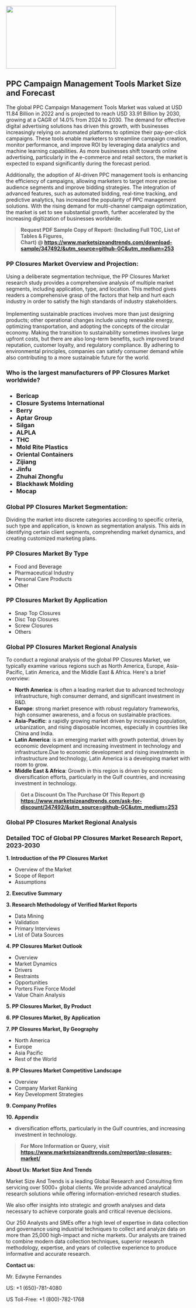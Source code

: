 <p><img class="alignnone size-medium wp-image-20088" src="https://ffe5etoiles.com/wp-content/uploads/2024/12/MST1-300x171.png" alt="" width="300" height="171" /></p><h2>PPC Campaign Management Tools Market Size and Forecast</h2><p>The global PPC Campaign Management Tools Market was valued at USD 11.84 Billion in 2022 and is projected to reach USD 33.91 Billion by 2030, growing at a CAGR of 14.0% from 2024 to 2030. The demand for effective digital advertising solutions has driven this growth, with businesses increasingly relying on automated platforms to optimize their pay-per-click campaigns. These tools enable marketers to streamline campaign creation, monitor performance, and improve ROI by leveraging data analytics and machine learning capabilities. As more businesses shift towards online advertising, particularly in the e-commerce and retail sectors, the market is expected to expand significantly during the forecast period.</p><p>Additionally, the adoption of AI-driven PPC management tools is enhancing the efficiency of campaigns, allowing marketers to target more precise audience segments and improve bidding strategies. The integration of advanced features, such as automated bidding, real-time tracking, and predictive analytics, has increased the popularity of PPC management solutions. With the rising demand for multi-channel campaign optimization, the market is set to see substantial growth, further accelerated by the increasing digitization of businesses worldwide.</p></p><blockquote id="" class=""><strong>Request PDF Sample Copy of Report: (Including Full TOC, List of Tables &amp; Figures, Chart)&nbsp;@&nbsp;<strong><a href="https://www.marketsizeandtrends.com/download-sample/347492/&utm_source=github-GC&utm_medium=253" target="_blank">https://www.marketsizeandtrends.com/download-sample/347492/&utm_source=github-GC&utm_medium=253</a></strong></strong></blockquote><h3 id="" class="">PP Closures Market&nbsp;Overview and Projection:</h3><p id="" class="">Using a deliberate segmentation technique, the PP Closures Market research study provides a comprehensive analysis of multiple market segments, including application, type, and location. This method gives readers a comprehensive grasp of the factors that help and hurt each industry in order to satisfy the high standards of industry stakeholders. <br /> <br />Implementing sustainable practices involves more than just designing products; other operational changes include using renewable energy, optimizing transportation, and adopting the concepts of the circular economy. Making the transition to sustainability sometimes involves large upfront costs, but there are also long-term benefits, such improved brand reputation, customer loyalty, and regulatory compliance. By adhering to environmental principles, companies can satisfy consumer demand while also contributing to a more sustainable future for the world.</p><h3 id="" class="">Who is the largest manufacturers of&nbsp;PP Closures Market worldwide?</h3><h3 class=""><p><ul><li>Bericap </li><li> Closure Systems International </li><li> Berry </li><li> Aptar Group </li><li> Silgan </li><li> ALPLA </li><li> THC </li><li> Mold Rite Plastics </li><li> Oriental Containers </li><li> Zijiang </li><li> Jinfu </li><li> Zhuhai Zhongfu </li><li> Blackhawk Molding </li><li> Mocap</li></ul></p></h3><h3 id="" class="">Global&nbsp;PP Closures Market Segmentation:</h3><p id="" class="">Dividing the market into discrete categories according to specific criteria, such type and application, is known as segmentation analysis. This aids in identifying certain client segments, comprehending market dynamics, and creating customized marketing plans.</p><h3 id="" class="">PP Closures Market&nbsp;By Type</h3><p><p><ul><li>Food and Beverage</li><li> Pharmaceutical Industry</li><li> Personal Care Products</li><li> Other</p></li></ul></p></p><h3 id="" class="">PP Closures Market&nbsp;By Application</h3><p class=""><p><ul><li>Snap Top Closures</li><li> Disc Top Closures</li><li> Screw Closures</li><li> Others</li></ul></p></p><h3 id="" class="">Global PP Closures Market Regional Analysis</h3><p id="" class="">To conduct a regional analysis of the global PP Closures Market, we typically examine various regions such as North America, Europe, Asia-Pacific, Latin America, and the Middle East &amp; Africa. Here's a brief overview:</p><ul><li><strong>North America</strong>: is often a leading market due to advanced technology infrastructure, high consumer demand, and significant investment in R&amp;D.</li><li><strong>Europe</strong>: strong market presence with robust regulatory frameworks, high consumer awareness, and a focus on sustainable practices.</li><li><strong>Asia-Pacific</strong>: a rapidly growing market driven by increasing population, urbanization, and rising disposable incomes, especially in countries like China and India.</li><li><strong>Latin America</strong>: is an emerging market with growth potential, driven by economic development and increasing investment in technology and infrastructure.Due to economic development and rising investments in infrastructure and technology, Latin America is a developing market with room to grow.</li><li><strong>Middle East &amp; Africa</strong>: Growth in this region is driven by economic diversification efforts, particularly in the Gulf countries, and increasing investment in technology.</li></ul><blockquote id="" class=""><strong>Get a Discount On The Purchase Of This Report @ <strong><a href="https://www.marketsizeandtrends.com/ask-for-discount/347492/&utm_source=github-GC&utm_medium=253" target="_blank">https://www.marketsizeandtrends.com/ask-for-discount/347492/&utm_source=github-GC&utm_medium=253</a></strong></strong></blockquote><h3 id="" class="">Global PP Closures Market Regional Analysis</h3><h3 id="" class="">Detailed TOC of Global PP Closures Market Research Report, 2023-2030</h3><p id="" class=""><strong>1. Introduction of the PP Closures Market</strong></p><ul><li>Overview of the Market</li><li>Scope of Report</li><li>Assumptions</li></ul><p id="" class=""><strong>2. Executive Summary</strong></p><p id="" class=""><strong>3. Research Methodology of Verified Market Reports</strong></p><ul><li>Data Mining</li><li>Validation</li><li>Primary Interviews</li><li>List of Data Sources</li></ul><p id="" class=""><strong>4. PP Closures Market Outlook</strong></p><ul><li>Overview</li><li>Market Dynamics</li><li>Drivers</li><li>Restraints</li><li>Opportunities</li><li>Porters Five Force Model</li><li>Value Chain Analysis</li></ul><p id="" class=""><strong>5. PP Closures Market, By Product</strong></p><p id="" class=""><strong>6. PP Closures Market, By Application</strong></p><p id="" class=""><strong>7. PP Closures Market, By Geography</strong></p><ul><li>North America</li><li>Europe</li><li>Asia Pacific</li><li>Rest of the World</li></ul><p id="" class=""><strong>8. PP Closures Market Competitive Landscape</strong></p><ul><li>Overview</li><li>Company Market Ranking</li><li>Key Development Strategies</li></ul><p id="" class=""><strong>9. Company Profiles</strong></p><p id="" class=""><strong>10. Appendix</strong></p><ul><li>diversification efforts, particularly in the Gulf countries, and increasing investment in technology.</li></ul><blockquote id="" class=""><strong>For More Information or Query, visit <strong><strong><a href="https://www.marketsizeandtrends.com/report/pp-closures-market/" target="_blank">https://www.marketsizeandtrends.com/report/pp-closures-market/</a></strong></strong></strong></blockquote><p id="" class=""><strong>About Us: Market Size And Trends</strong></p><p id="" class="">Market Size And Trends is a leading Global Research and Consulting firm servicing over 5000+ global clients. We provide advanced analytical research solutions while offering information-enriched research studies.</p><p id="" class="">We also offer insights into strategic and growth analyses and data necessary to achieve corporate goals and critical revenue decisions.</p><p id="" class="">Our 250 Analysts and SMEs offer a high level of expertise in data collection and governance using industrial techniques to collect and analyze data on more than 25,000 high-impact and niche markets. Our analysts are trained to combine modern data collection techniques, superior research methodology, expertise, and years of collective experience to produce informative and accurate research.</p><p id="" class=""><strong>Contact us:</strong></p><p id="" class="">Mr. Edwyne Fernandes</p><p id="" class="">US: +1 (650)-781-4080</p><p id="" class="">US Toll-Free: +1 (800)-782-1768</p>
